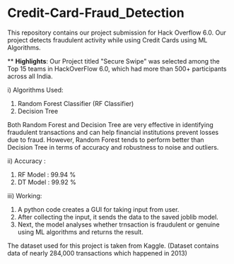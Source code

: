 # Credit-Card-Fraud_Detection
This repository contains our project submission for Hack Overflow 6.0. 
Our project detects fraudulent activity while using Credit Cards using ML Algorithms.

** <b>Highlights</b>:
Our Project titled "Secure Swipe" was selected among the Top 15 teams in HackOverFlow 6.0, which had more than 500+ participants across all India. 

i) Algorithms Used:
1) Random Forest Classifier (RF Classifier)
2) Decision Tree 

Both Random Forest and Decision Tree are very effective in identifying fraudulent transactions and can help financial institutions prevent losses due to fraud. However, Random Forest tends to perform better than Decision Tree in terms of accuracy and robustness to noise and outliers.

ii) Accuracy :
1) RF Model : 99.94 %
2) DT Model : 99.92 %

iii) Working:
1) A python code creates a GUI for taking input from user.
2) After collecting the input, it sends the data to the saved joblib model.
3) Next, the model analyses whether trnsaction is fraudulent or genuine using ML algorithms and returns the result.


The dataset used for this project is taken from Kaggle. (Dataset contains data of nearly 284,000 transactions which happened in 2013)
